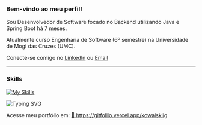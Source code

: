 
  
### Bem-vindo ao meu perfil!

<p>Sou Desenvolvedor de Software focado no Backend utilizando Java e Spring Boot há 7 meses.</p>
<p>Atualmente curso Engenharia de Software (6º semestre) na Universidade de Mogi das Cruzes (UMC). </p>


Conecte-se comigo no [LinkedIn](https://www.linkedin.com/in/gustavokowalski/) ou [Email](mailto:kkowalskigustavo@gmail.com)  

<hr>

### Skills

[![My Skills](https://skillicons.dev/icons?i=java,spring,postgres,docker,aws,git,githubactions,rabbitmq,junit)](https://skillicons.dev)

![Typing SVG](https://readme-typing-svg.demolab.com?font=Fira+Code&weight=500&size=22&pause=1000&color=FFFFFF&center=true&vCenter=true&width=500&lines=Conheça+meus+projetos+abaixo)




Acesse meu portfólio em: 
<a href="https://gitfollio.vercel.app/kowalskiig"> 🔗
  https://gitfollio.vercel.app/kowalskiig
</a>

<!-- GitFolio:start
{
  "gitfolio": "on",
  "name": "Gustavo Kowalski",
  "email": "gukowalski.dev@gmail.com",
  "tagline": "Back-end developer",
  "avatar_url": "https://avatars.githubusercontent.com/u/132960061?v=4",
  "website": "",
  "githubUser": "kowalskiig",
  "linkedinUser": "https://www.linkedin.com/in/gustavokowalski/",
  "about": "",
  "showStars": true,
  "showFollowers": true,
  "followers": 5,
  "following": 1,
  "themeId": "dark",
  "tech": [
  "Java",
  "Spring Boot"
],
  "projects": [
  {
    "id": 1071052278,
    "repoName": "S3",
    "url": "https://github.com/kowalskiig/S3",
    "stars": 0,
    "description": "",
    "image": "",
    "techs": [],
    "deploy": "",
    "highlighted": false
  }
]
}
GitFolio:end -->
  

